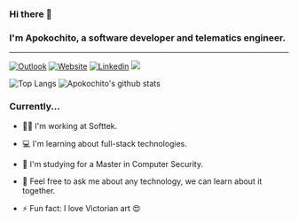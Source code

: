 ### Hi there 🖖

### I'm Apokochito, a software developer and telematics engineer.

---

[![Outlook](https://img.shields.io/badge/-Outlook-lightgrey?style=plastic&logo=Microsoft%20Outlook)](mailto:diana.apolinar@hotmail.com "Connect via Email")
[![Website](https://img.shields.io/badge/-Website-lightgrey?style=plastic&logo=Safari)](https://www.apokochito.dev "Go to Personal Website")
[![Linkedin](https://img.shields.io/badge/-Linkedln-lightgrey?style=plastic&logo=Linkedin)](https://www.linkedin.com/in/dianaepinto/ "Go to LinkedIn")
![](https://komarev.com/ghpvc/?username=apokochito)

![Top Langs](https://github-readme-stats.vercel.app/api/top-langs/?username=apokochito&layout=compact&show_icons=true&theme=dark)
![Apokochito's github stats](https://github-readme-stats.vercel.app/api?username=apokochito&count_private=true&show_icons=true&theme=dark)

### Currently...

- 👩‍💻 I'm working at Softtek.
- 💻 I'm learning about full-stack technologies.
- 📓 I'm studying for a Master in Computer Security.

- 💬 Feel free to ask me about any technology, we can learn about it together.
- ⚡ Fun fact: I love Victorian art 😍
